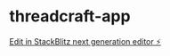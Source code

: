 # threadcraft-app

[Edit in StackBlitz next generation editor ⚡️](https://stackblitz.com/~/github.com/MindChirps/threadcraft-app)